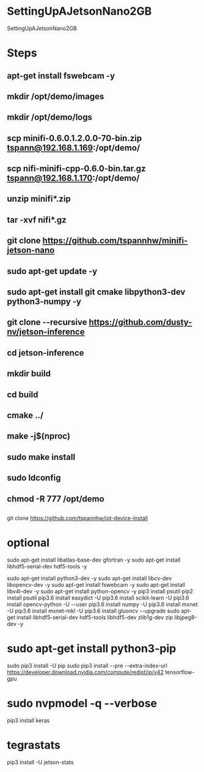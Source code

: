 # SettingUpAJetsonNano2GB

SettingUpAJetsonNano2GB

# Steps
## apt-get install fswebcam -y
##  
## mkdir /opt/demo/images
## mkdir /opt/demo/logs
## 
## scp minifi-0.6.0.1.2.0.0-70-bin.zip tspann@192.168.1.169:/opt/demo/ 
## scp nifi-minifi-cpp-0.6.0-bin.tar.gz tspann@192.168.1.170:/opt/demo/
## 
## unzip minifi*.zip
## tar -xvf nifi*.gz
## 
## git clone https://github.com/tspannhw/minifi-jetson-nano
## sudo apt-get update -y
## sudo apt-get install git cmake libpython3-dev python3-numpy -y
## git clone --recursive https://github.com/dusty-nv/jetson-inference
## cd jetson-inference
## mkdir build
## cd build
## cmake ../
## make -j$(nproc)
## sudo make install
## sudo ldconfig
## 
## chmod -R 777 /opt/demo
## 
git clone https://github.com/tspannhw/iot-device-install


# optional 
sudo apt-get install libatlas-base-dev gfortran -y
sudo apt-get install libhdf5-serial-dev hdf5-tools -y

sudo apt-get install python3-dev -y
sudo apt-get install libcv-dev libopencv-dev -y
sudo apt-get install fswebcam -y
sudo apt-get install libv4l-dev -y
sudo apt-get install python-opencv -y
pip3 install psutil
pip2 install psutil
pip3.6 install easydict -U
pip3.6 install scikit-learn -U
pip3.6 install opencv-python -U --user
pip3.6 install numpy -U
pip3.6 install mxnet -U
pip3.6 install mxnet-mkl -U
pip3.6 install gluoncv --upgrade
sudo apt-get install libhdf5-serial-dev hdf5-tools libhdf5-dev zlib1g-dev zip libjpeg8-dev -y
# sudo apt-get install python3-pip
sudo pip3 install -U pip
sudo pip3 install --pre --extra-index-url https://developer.download.nvidia.com/compute/redist/jp/v42 tensorflow-gpu
# sudo nvpmodel -q --verbose
pip3 install keras
# tegrastats
pip3 install -U jetson-stats
